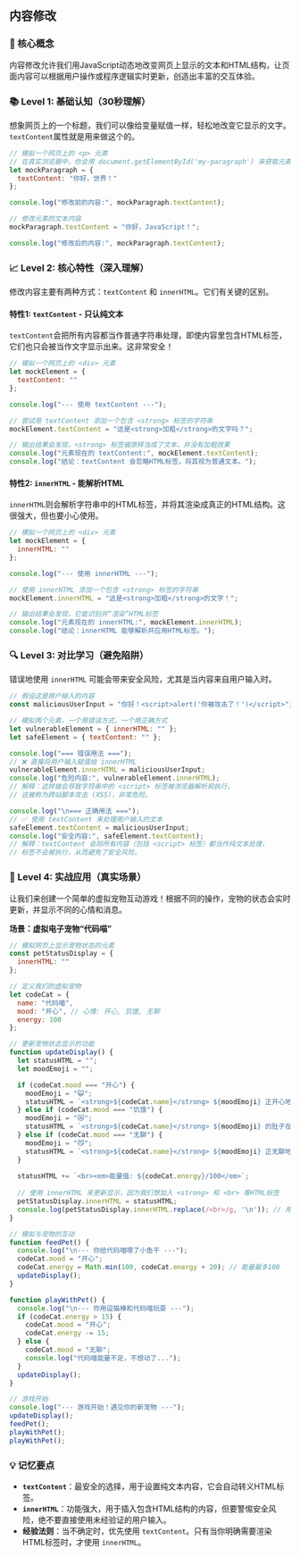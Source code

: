 ## 内容修改

### 🎯 核心概念
内容修改允许我们用JavaScript动态地改变网页上显示的文本和HTML结构，让页面内容可以根据用户操作或程序逻辑实时更新，创造出丰富的交互体验。

### 📚 Level 1: 基础认知（30秒理解）
想象网页上的一个标题，我们可以像给变量赋值一样，轻松地改变它显示的文字。`textContent`属性就是用来做这个的。

```javascript
// 模拟一个网页上的 <p> 元素
// 在真实浏览器中，你会用 document.getElementById('my-paragraph') 来获取元素
let mockParagraph = {
  textContent: "你好，世界！"
};

console.log("修改前的内容:", mockParagraph.textContent);

// 修改元素的文本内容
mockParagraph.textContent = "你好，JavaScript！";

console.log("修改后的内容:", mockParagraph.textContent);
```

### 📈 Level 2: 核心特性（深入理解）
修改内容主要有两种方式：`textContent` 和 `innerHTML`。它们有关键的区别。

#### 特性1: `textContent` - 只认纯文本
`textContent`会把所有内容都当作普通字符串处理，即使内容里包含HTML标签，它们也只会被当作文字显示出来。这非常安全！

```javascript
// 模拟一个网页上的 <div> 元素
let mockElement = {
  textContent: ""
};

console.log("--- 使用 textContent ---");

// 尝试用 textContent 添加一个包含 <strong> 标签的字符串
mockElement.textContent = "这是<strong>加粗</strong>的文字吗？";

// 输出结果会发现，<strong> 标签被原样当成了文本，并没有加粗效果
console.log("元素现在的 textContent:", mockElement.textContent);
console.log("结论：textContent 会忽略HTML标签，将其视为普通文本。");
```

#### 特性2: `innerHTML` - 能解析HTML
`innerHTML`则会解析字符串中的HTML标签，并将其渲染成真正的HTML结构。这很强大，但也要小心使用。

```javascript
// 模拟一个网页上的 <div> 元素
let mockElement = {
  innerHTML: ""
};

console.log("--- 使用 innerHTML ---");

// 使用 innerHTML 添加一个包含 <strong> 标签的字符串
mockElement.innerHTML = "这是<strong>加粗</strong>的文字！";

// 输出结果会发现，它能识别并“渲染”HTML标签
console.log("元素现在的 innerHTML:", mockElement.innerHTML);
console.log("结论：innerHTML 能够解析并应用HTML标签。");
```

### 🔍 Level 3: 对比学习（避免陷阱）
错误地使用 `innerHTML` 可能会带来安全风险，尤其是当内容来自用户输入时。

```javascript
// 假设这是用户输入的内容
const maliciousUserInput = "你好！<script>alert('你被攻击了！')</script>";

// 模拟两个元素，一个用错误方式，一个用正确方式
let vulnerableElement = { innerHTML: "" };
let safeElement = { textContent: "" };

console.log("=== 错误用法 ===");
// ❌ 直接将用户输入赋值给 innerHTML
vulnerableElement.innerHTML = maliciousUserInput;
console.log("危险内容:", vulnerableElement.innerHTML);
// 解释：这样做会导致字符串中的 <script> 标签被浏览器解析和执行，
// 这被称为跨站脚本攻击 (XSS)，非常危险。

console.log("\n=== 正确用法 ===");
// ✅ 使用 textContent 来处理用户输入的文本
safeElement.textContent = maliciousUserInput;
console.log("安全内容:", safeElement.textContent);
// 解释：textContent 会将所有内容（包括 <script> 标签）都当作纯文本处理，
// 标签不会被执行，从而避免了安全风险。
```

### 🚀 Level 4: 实战应用（真实场景）
让我们来创建一个简单的虚拟宠物互动游戏！根据不同的操作，宠物的状态会实时更新，并显示不同的心情和消息。

**场景：虚拟电子宠物“代码喵”**

```javascript
// 模拟网页上显示宠物状态的元素
const petStatusDisplay = {
  innerHTML: ""
};

// 定义我们的虚拟宠物
let codeCat = {
  name: "代码喵",
  mood: "开心", // 心情: 开心, 饥饿, 无聊
  energy: 100
};

// 更新宠物状态显示的功能
function updateDisplay() {
  let statusHTML = "";
  let moodEmoji = "";

  if (codeCat.mood === "开心") {
    moodEmoji = "😺";
    statusHTML = `<strong>${codeCat.name}</strong> ${moodEmoji} 正开心地摇着尾巴！`;
  } else if (codeCat.mood === "饥饿") {
    moodEmoji = "😿";
    statusHTML = `<strong>${codeCat.name}</strong> ${moodEmoji} 的肚子在咕咕叫，它饿了！`;
  } else if (codeCat.mood === "无聊") {
    moodEmoji = "😼";
    statusHTML = `<strong>${codeCat.name}</strong> ${moodEmoji} 正无聊地看着你，想玩耍。`;
  }
  
  statusHTML += `<br><em>能量值: ${codeCat.energy}/100</em>`;
  
  // 使用 innerHTML 来更新显示，因为我们想加入 <strong> 和 <br> 等HTML标签
  petStatusDisplay.innerHTML = statusHTML;
  console.log(petStatusDisplay.innerHTML.replace(/<br>/g, '\n')); // 用换行符模拟<br>效果
}

// 模拟与宠物的互动
function feedPet() {
  console.log("\n--- 你给代码喵喂了小鱼干 ---");
  codeCat.mood = "开心";
  codeCat.energy = Math.min(100, codeCat.energy + 20); // 能量最多100
  updateDisplay();
}

function playWithPet() {
  console.log("\n--- 你用逗猫棒和代码喵玩耍 ---");
  if (codeCat.energy > 15) {
    codeCat.mood = "开心";
    codeCat.energy -= 15;
  } else {
    codeCat.mood = "无聊";
    console.log("代码喵能量不足，不想动了...");
  }
  updateDisplay();
}

// 游戏开始
console.log("--- 游戏开始！遇见你的新宠物 ---");
updateDisplay();
feedPet();
playWithPet();
playWithPet();
```

### 💡 记忆要点
- **`textContent`**：最安全的选择，用于设置纯文本内容，它会自动转义HTML标签。
- **`innerHTML`**：功能强大，用于插入包含HTML结构的内容，但要警惕安全风险，绝不要直接使用未经验证的用户输入。
- **经验法则**：当不确定时，优先使用 `textContent`。只有当你明确需要渲染HTML标签时，才使用 `innerHTML`。

<!--
metadata:
  api: [innerHTML, textContent]
  concept: [DOM-manipulation, security, XSS]
  difficulty: basic
  dependencies: []
  related: []
-->